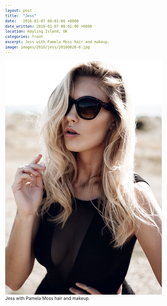```yaml
---
layout: post
title:  "Jess"
date:   2016-01-07 08:01:00 +0000
date_written: 2016-01-07 08:01:00 +0000
location: Hayling Island, UK
categories: front
excerpt: Jess with Pamela Moss hair and makeup.
image: images/2016/jess/20160826-6.jpg
---
```

<img src='/images/2016/jess/20160826-6.jpg'/>
Jess with Pamela Moss hair and makeup.
